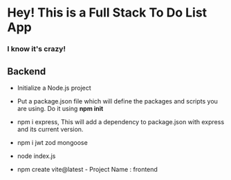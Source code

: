 # Hey! This is a Full Stack To Do List App

### I know it's crazy!

## Backend
- Initialize a Node.js project
- Put a package.json file which will define the packages and scripts you are using. Do it using **npm init**
- npm i express, This will add a dependency to package.json with express and its current version.
- npm i jwt zod mongoose
- node index.js

- npm create vite@latest - Project Name : frontend